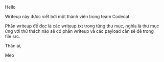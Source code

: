 Hello

Writeup này được viết bởi một thành viên trong team Codecat

Phần writeup để đọc là các writeup.txt trong từng thư mục, nghĩa là thư mục ứng với thử thách nào sẽ có phần writeup và các payload cần sẽ để trong file src.

Thân ái, 

Mèo
